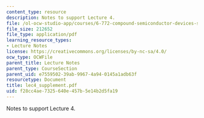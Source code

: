 ```yaml
---
content_type: resource
description: Notes to support Lecture 4.
file: /ol-ocw-studio-app/courses/6-772-compound-semiconductor-devices-spring-2003/f28cc4ae7325640e457b5e14b2d5fa19_lec4_supplement.pdf
file_size: 212652
file_type: application/pdf
learning_resource_types:
- Lecture Notes
license: https://creativecommons.org/licenses/by-nc-sa/4.0/
ocw_type: OCWFile
parent_title: Lecture Notes
parent_type: CourseSection
parent_uid: e7559502-39ab-9967-4a94-0145a1adb63f
resourcetype: Document
title: lec4_supplement.pdf
uid: f28cc4ae-7325-640e-457b-5e14b2d5fa19
---
```

Notes to support Lecture 4.